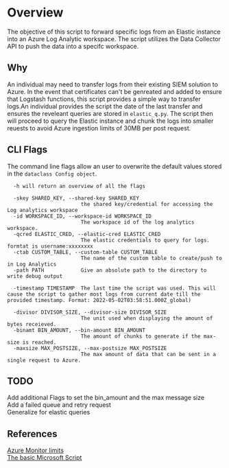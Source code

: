 # Overview
The objective of this script to forward specific logs from an Elastic instance into an Azure Log Analytic workspace. The script utilizes the Data Collector API to push the data into a specifc workspace.

## Why
An individual may need to transfer logs from their existing SIEM solution to Azure. In the event that certificates can't be genreated and added to ensure that Logstash functions, this script provides a simple way to transfer logs.An individual provides the script the date of the last transfer and ensures the reveleant queries are stored in `elastic_q.py`. The script then will proceed to query the Elastic instance and chunk the logs into smaller reuests to avoid Azure ingestion limits of 30MB per post request.

 
## CLI Flags
The command line flags allow an user to overwrite the default values stored in the `dataclass Config object`.
```
  -h will return an overview of all the flags

  -skey SHARED_KEY, --shared-key SHARED_KEY
                        the shared key/credential for accessing the Log analytics workspace
  -id WORKSPACE_ID, --workspace-id WORKSPACE_ID
                        The workspace id of the log analytics workspace.
  -qcred ELASTIC_CRED, --elastic-cred ELASTIC_CRED
                        The elastic credentials to query for logs. formtat is username:xxxxxxxx
  -ctab CUSTOM_TABLE, --custom-table CUSTOM_TABLE
                        The name of the custom table to create/push to in Log Analytics
  -path PATH            Give an absolute path to the directory to write debug output

  -timestamp TIMESTAMP  The last time the script was used. This will cause the script to gather most logs from current date till the provided timestamp. Format: 2022-05-02T03:58:51.000Z_global)
 
  -divisor DIVISOR_SIZE, --divisor-size DIVISOR_SIZE
                        The unit used when displaying the amount of bytes receieved.
  -binamt BIN_AMOUNT, --bin-amount BIN_AMOUNT
                        The amount of chunks to generate if the max-size is reached.
  -maxsize MAX_POSTSIZE, --max-postsize MAX_POSTSIZE
                        The max amount of data that can be sent in a single request to Azure.
```
## TODO
   Add additional Flags to set the bin_amount and the max message size  
   Add a failed queue and retry request  
   Generalize for elastic queries  

## References
[Azure Monitor limits](https://docs.microsoft.com/en-us/azure/azure-monitor/service-limits)  
[The basic Microsoft Script](https://docs.microsoft.com/en-us/azure/azure-monitor/logs/data-collector-api)  


